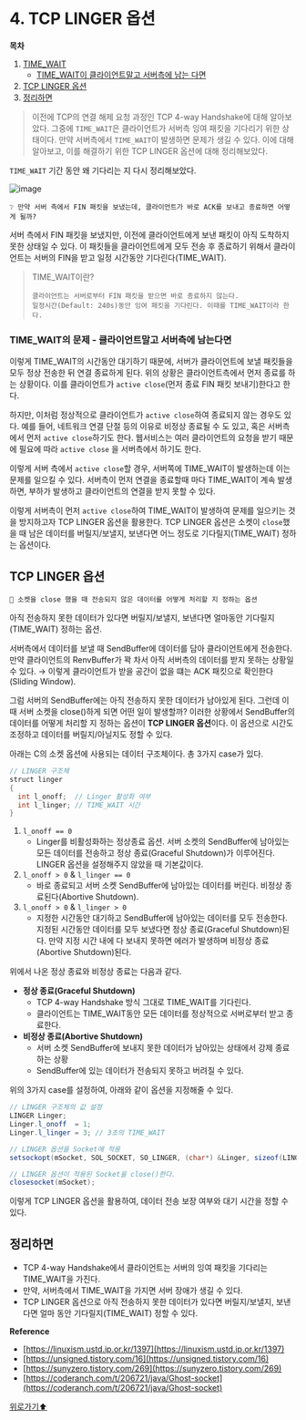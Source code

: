 # 4. TCP LINGER 옵션

**목차**
1. [TIME_WAIT](#time_wait)
    - [TIME_WAIT이 클라이언트말고 서버측에 남는 다면](#time_wait이-클라이언트말고-서버측에-남는-다면)
2. [TCP LINGER 옵션](#tcp-linger-옵션)
3. [정리하면](#정리하면)


> 이전에 TCP의 연결 해제 요청 과정인 TCP 4-way Handshake에 대해 알아보았다. 그중에 `TIME_WAIT`은 클라이언트가 서버측 잉여 패킷을 기다리기 위한 상태이다. 만약 서버측에서  `TIME_WAIT`이 발생하면 문제가 생길 수 있다. 이에 대해 알아보고, 이를 해결하기 위한 TCP LINGER 옵션에 대해 정리해보았다.
> 

`TIME_WAIT` 기간 동안 왜 기다리는 지 다시 정리해보았다.

![image](https://user-images.githubusercontent.com/77563814/188499613-aace553f-096f-4d61-9f0a-5de53f3a8a0d.png)

<aside>
  
    ❔ 만약 서버 측에서 FIN 패킷을 보냈는데, 클라이언트가 바로 ACK를 보내고 종료하면 어떻게 될까?

</aside>

서버 측에서 FIN 패킷을 보냈지만, 이전에 클라이언트에게 보낸 패킷이 아직 도착하지 못한 상태일 수 있다. 이 패킷들을 클라이언트에게 모두 전송 후 종료하기 위해서 클라이언트는 서버의 FIN을 받고 일정 시간동안 기다린다(TIME_WAIT).

> TIME_WAIT이란?
> 
>     클라이언트는 서버로부터 FIN 패킷을 받으면 바로 종료하지 않는다. 
>     일정시간(Default: 240s)동안 잉여 패킷을 기다린다. 이때를 TIME_WAIT이라 한다.
> 

### TIME_WAIT의 문제 - 클라이언트말고 서버측에 남는다면

이렇게 TIME_WAIT의 시간동안 대기하기 때문에, 서버가 클라이언트에 보낼 패킷들을 모두 정상 전송한 뒤 연결 종료하게 된다. 위의 상황은 클라이언트측에서 먼저 종료를 하는 상황이다. 이를 클라이언트가 `active close`(먼저 종료 FIN 패킷 보내기)한다고 한다.

하지만, 이처럼 정상적으로 클라이언트가 `active close`하여 종료되지 않는 경우도 있다. 예를 들어, 네트워크 연결 단절 등의 이유로 비정상 종료될 수 도 있고, 혹은 서버측에서 먼저 `active close`하기도 한다. 웹서비스는 여러 클라이언트의 요청을 받기 때문에 필요에 따라 `active close` 을 서버측에서 하기도 한다.

이렇게 서버 측에서 `active close`할 경우, 서버쪽에 TIME_WAIT이 발생하는데 이는 문제를 일으킬 수 있다. 서버측이 먼저 연결을 종료할때 마다 TIME_WAIT이 계속 발생하면, 부하가 발생하고 클라이언트의 연결을 받지 못할 수 있다.

이렇게 서버측이 먼저 `active close`하여 TIME_WAIT이 발생하여 문제를 일으키는 것을 방지하고자 TCP LINGER 옵션을 활용한다. TCP LINGER 옵션은 소켓이 `close`했을 때 남은 데이터를 버릴지/보낼지, 보낸다면 어느 정도로 기다릴지(TIME_WAIT) 정하는 옵션이다.

## TCP LINGER 옵션

<aside>
  
    🌟 소켓을 close 했을 때 전송되지 않은 데이터를 어떻게 처리할 지 정하는 옵션

아직 전송하지 못한 데이터가 있다면 버릴지/보낼지, 보낸다면 얼마동안 기다릴지(TIME_WAIT) 정하는 옵션.

</aside>

서버측에서 데이터를 보낼 때 SendBuffer에 데이터를 담아 클라이언트에게 전송한다. 만약 클라이언트의 RenvBuffer가 꽉 차서 아직 서버측의 데이터를 받지 못하는 상황일 수 있다. → 이렇게 클라이언트가 받을 공간이 없을 떄는 ACK 패킷으로 확인한다(Sliding Window). 

그럼 서버의 SendBuffer에는 아직 전송하지 못한 데이터가 남아있게 된다. 그런데 이때 서버 소켓을 close()하게 되면 어떤 일이 발생할까? 이러한 상황에서 SendBuffer의 데이터를 어떻게 처리할 지 정하는 옵션이 **TCP LINGER 옵션**이다. 이 옵션으로 시간도 조정하고 데이터를 버릴지/아닐지도 정할 수 있다. 

아래는 C의 소켓 옵션에 사용되는 데이터 구조체이다. 총 3가지 case가 있다.

```java
// LINGER 구조체
struct linger
{
  int l_onoff;  // Linger 활성화 여부
  int l_linger; // TIME_WAIT 시간
}
```

1. `l_onoff == 0` 
    - Linger를 비활성화하는 정상종료 옵션. 서버 소켓의 SendBuffer에 남아있는 모든 데이터를 전송하고 정상 종료(Graceful Shutdown)가 이루어진다. LINGER 옵션을 설정해주지 않았을 때 기본값이다.
2. `l_onoff > 0` & `l_linger == 0` 
    - 바로 종료되고 서버 소켓 SendBuffer에 남아있는 데이터를 버린다. 비정상 종료된다(Abortive Shutdown).
3. `l_onoff > 0` & `l_linger > 0` 
    - 지정한 시간동안 대기하고 SendBuffer에 남아있는 데이터를 모두 전송한다. 지정된 시간동안 데이터를 모두 보냈다면 정상 종료(Graceful Shutdown)된다. 만약 지정 시간 내에 다 보내지 못하면 에러가 발생하며 비정상 종료(Abortive Shutdown)된다.

위에서 나온 정상 종료와 비정상 종료는 다음과 같다.

- **정상 종료(Graceful Shutdown)**
    - TCP 4-way Handshake 방식 그대로 TIME_WAIT를 기다린다.
    - 클라이언트는 TIME_WAIT동안 모든 데이터를 정상적으로 서버로부터 받고 종료한다.
- **비정상 종료(Abortive Shutdown)**
    - 서버 소켓 SendBuffer에 보내지 못한 데이터가 남아있는 상태에서 강제 종료하는 상황
    - SendBuffer에 있는 데이터가 전송되지 못하고 버려질 수 있다.

위의 3가지 case를 설정하여, 아래와 같이 옵션을 지정해줄 수 있다.

```java
// LINGER 구조체의 값 설정  
LINGER Linger;
Linger.l_onoff	= 1;
Linger.l_linger = 3; // 3초의 TIME_WAIT

// LINGER 옵션을 Socket에 적용  
setsockopt(mSocket, SOL_SOCKET, SO_LINGER, (char*) &Linger, sizeof(LINGER));   

// LINGER 옵션이 적용된 Socket을 close()한다.  
closesocket(mSocket);
```

이렇게 TCP LINGER 옵션을 활용하여, 데이터 전송 보장 여부와 대기 시간을 정할 수 있다.

## 정리하면

- TCP 4-way Handshake에서 클라이언트는 서버의 잉여 패킷을 기다리는  TIME_WAIT을 가진다.
- 만약, 서버측에서 TIME_WAIT을 가지면 서버 장애가 생길 수 있다.
- TCP LINGER 옵션으로 아직 전송하지 못한 데이터가 있다면 버릴지/보낼지, 보낸다면 얼마 동안 기다릴지(TIME_WAIT) 정할 수 있다.

**Reference**

- [https://linuxism.ustd.ip.or.kr/1397](https://linuxism.ustd.ip.or.kr/1397)
- [https://unsigned.tistory.com/16](https://unsigned.tistory.com/16)
- [https://sunyzero.tistory.com/269](https://sunyzero.tistory.com/269)
- [https://coderanch.com/t/206721/java/Ghost-socket](https://coderanch.com/t/206721/java/Ghost-socket)



[위로가기⬆](#4-tcp-linger-옵션)
